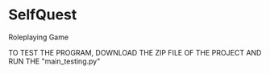 # SelfQuest
Roleplaying Game

TO TEST THE PROGRAM, DOWNLOAD THE ZIP FILE OF THE PROJECT AND RUN THE "main_testing.py"
